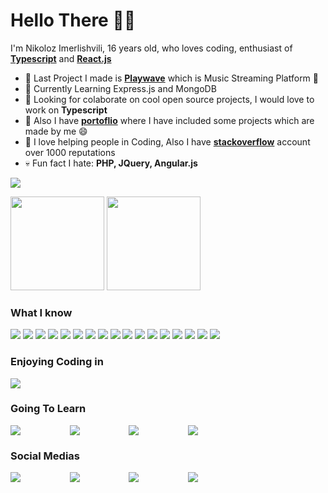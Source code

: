 # Hello There 👋🏻

I'm Nikoloz Imerlishvili, 16 years old, who loves coding, enthusiast of **[Typescript](https://github.com/microsoft/TypeScript)** and **[React.js](https://github.com/facebook/react)** 

* 🌱 Last Project I made is **[Playwave](https://pllaywave.netlify.app/)** which is Music Streaming Platform 🎵
* 📖 Currently Learning Express.js and MongoDB
* 🔨 Looking for colaborate on cool open source projects, I would love to work on **Typescript**
* 💼 Also I have **[portoflio](https://nikolozimerlishvili.netlify.app/)** where I have included some projects which are made by me 😄
* 🌈 I love helping people in Coding, Also I have **[stackoverflow](https://stackoverflow.com/users/14056647/callmenikk)** account over 1000 reputations 
* 💀 Fun fact I hate: **PHP, JQuery, Angular.js**

![](https://komarev.com/ghpvc/?username=callmenikk&style=flat&color=ff69b4)

<div>
  
  <img height="150em" src="https://github-readme-stats.vercel.app/api?username=callmenikk&show_icons=true&theme=tokyonight">
  <img height="150em" src="https://github-readme-stats.vercel.app/api/top-langs/?username=callmenikk&layout=compact&theme=tokyonight">

</div>

### What I know

<div style="display: inline-block">
  <img src="https://img.shields.io/badge/HTML5-E34F26?style=for-the-badge&logo=html5&logoColor=white">
  <img src="https://img.shields.io/badge/CSS3-1572B6?style=for-the-badge&logo=css3&logoColor=white">
  <img src="https://img.shields.io/badge/JavaScript-323330?style=for-the-badge&logo=javascript&logoColor=F7DF1E">
  <img src="https://img.shields.io/badge/TypeScript-007ACC?style=for-the-badge&logo=typescript&logoColor=white">
  <img src="https://img.shields.io/badge/GIT-E44C30?style=for-the-badge&logo=git&logoColor=white">
  <img src="https://img.shields.io/badge/Visual_Studio_Code-0078D4?style=for-the-badge&logo=visual%20studio%20code&logoColor=white">
  <img src="https://img.shields.io/badge/MongoDB-4EA94B?style=for-the-badge&logo=mongodb&logoColor=white">
  <img src="https://img.shields.io/badge/Adobe%20XD-470137?style=for-the-badge&logo=Adobe%20XD&logoColor=#FF61F6">
  <img src="https://img.shields.io/badge/Figma-F24E1E?style=for-the-badge&logo=figma&logoColor=white">
  <img src="https://img.shields.io/badge/Express.js-000000?style=for-the-badge&logo=express&logoColor=white">
  <img src="https://img.shields.io/badge/npm-CB3837?style=for-the-badge&logo=npm&logoColor=white">
  <img src="https://img.shields.io/badge/React-20232A?style=for-the-badge&logo=react&logoColor=61DAFB`">
  <img src="https://img.shields.io/badge/React_Router-CA4245?style=for-the-badge&logo=react-router&logoColor=white">
  <img src="https://img.shields.io/badge/Sass-CC6699?style=for-the-badge&logo=sass&logoColor=white">
  <img src="https://img.shields.io/badge/ThreeJs-black?style=for-the-badge&logo=three.js&logoColor=white">
  <img src="https://img.shields.io/badge/Webpack-8DD6F9?style=for-the-badge&logo=Webpack&logoColor=white">
  <img src="https://img.shields.io/badge/Tailwind_CSS-38B2AC?style=for-the-badge&logo=tailwind-css&logoColor=white">
</div>


### Enjoying Coding in

<img src="https://img.shields.io/badge/Ruby-CC342D?style=for-the-badge&logo=ruby&logoColor=white">


### Going To Learn

  <div style="display: flex; justify-content: space-between; width: 300px;">
    <img src="https://img.shields.io/badge/GraphQl-E10098?style=for-the-badge&logo=graphql&logoColor=white">
    <img src="https://img.shields.io/badge/Elixir-4B275F?style=for-the-badge&logo=elixir&logoColor=white">
    <img src="https://img.shields.io/badge/Go-00ADD8?style=for-the-badge&logo=go&logoColor=white">
    <img src="https://img.shields.io/badge/Svelte-4A4A55?style=for-the-badge&logo=svelte&logoColor=FF3E00">
  </div>

### Social Medias

<div style="display: flex; justify-content: space-between; width: 300px;">

  <a href="https://www.linkedin.com/in/nikoloz-imerlishvili-576a43203/" target="blank">
    <img src="https://img.shields.io/badge/LinkedIn-0077B5?style=for-the-badge&logo=linkedin&logoColor=white">
  </a>
  <a href="https://stackoverflow.com/users/14056647/callmenikk" target="blank">
    <img src="https://img.shields.io/badge/Stack_Overflow-FE7A16?style=for-the-badge&logo=stack-overflow&logoColor=white">
  </a>
  <a href="https://github.com/callmenikk">
    <img src="https://img.shields.io/badge/GitHub-100000?style=for-the-badge&logo=github&logoColor=white">
  </a>
  <a href="https://open.spotify.com/user/31d7dfw773pkvkixs2xkzyh5qyd4">
    <img src="https://img.shields.io/badge/Spotify-1ED760?&style=for-the-badge&logo=spotify&logoColor=white">
  </a>

</div>
